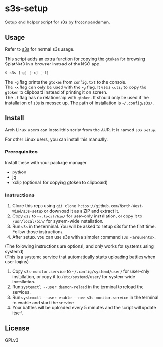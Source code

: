 # s3s-setup
Setup and helper script for [s3s](https://github.com/frozenpandaman/s3s) by frozenpandaman.

## Usage
Refer to [s3s](https://github.com/frozenpandaman/s3s#usage-) for normal s3s usage.

This script adds an extra function for copying the `gtoken` for browsing SplatNet3 in a browser instead of the NSO app.
```
$ s3s [-g] [-x] [-f]
```
The `-g` flag prints the `gtoken` from `config.txt` to the console.  
The `-x` flag can only be used with the `-g` flag. It uses `xclip` to copy the `gtoken` to clipboard instead of printing it on screen.  
The `-f` flag has no relationship with `gtoken`. It should only be used if the installation of `s3s` is messed up. The path of installation is `~/.config/s3s/`.

## Install
Arch Linux users can install this script from the AUR. It is named `s3s-setup`.

For other Linux users, you can install this manually.
### Prerequisites
Install these with your package manager
- python
- jq
- xclip (optional, for copying gtoken to clipboard)

### Instructions
1. Clone this repo using `git clone https://github.com/North-West-Wind/s3s-setup` or download it as a ZIP and extract it.
2. Copy `s3s` to `~/.local/bin/` for user-only installation, or copy it to `/usr/local/bin/` for system-wide installation.
3. Run `s3s` in the terminal. You will be asked to setup s3s for the first time. Follow those instructions.
4. After setup, you can use s3s with a simpler command `s3s <arguments>`.

(The following instructions are optional, and only works for systems using systemd)  
(This is a systemd service that automatically starts uploading battles when user logins)  
1. Copy `s3s-monitor.service` to `~/.config/systemd/user/` for user-only installation, or copy it to `/etc/systemd/user/` for system-wide installation.
2. Run `systemctl --user daemon-reload` in the terminal to reload the services.
3. Run `systemctl --user enable --now s3s-monitor.service` in the terminal to enable and start the service.
4. Your battles will be uploaded every 5 minutes and the script will update itself.

## License
GPLv3
